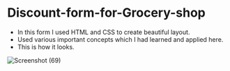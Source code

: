 # Discount-form-for-Grocery-shop
* In this form I used HTML and CSS to create beautiful layout. 
* Used various important concepts which I had learned and applied here. 
* This is how it looks. 


![Screenshot (69)](https://user-images.githubusercontent.com/61547047/133981067-39b01a54-0496-4bf8-b697-f09c76b228a6.png)
